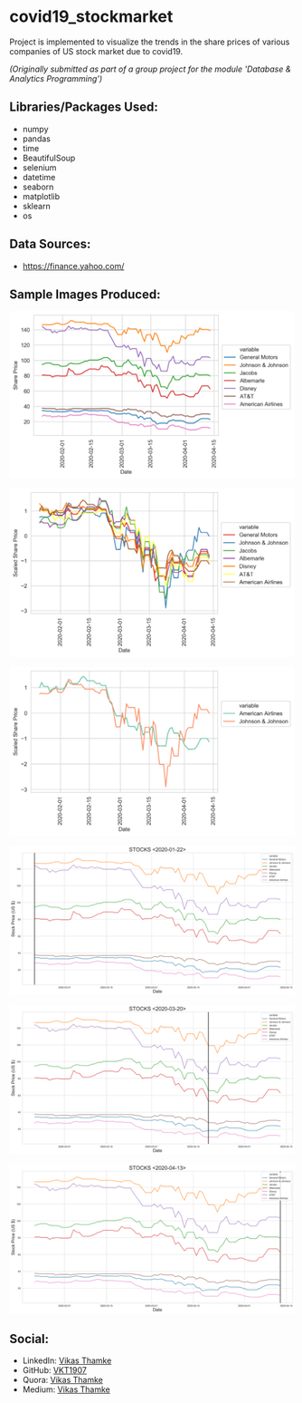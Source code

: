 # covid19_stockmarket
Project is implemented to visualize the trends in the share prices of various companies of US stock market due to covid19.

*(Originally submitted as part of a group project for the module 'Database & Analytics Programming')*


## Libraries/Packages Used:
* numpy
* pandas
* time
* BeautifulSoup
* selenium
* datetime
* seaborn
* matplotlib
* sklearn
* os


## Data Sources:
* <https://finance.yahoo.com/>


## Sample Images Produced:
![alt text](https://github.com/VKT1907/covid19_stockmarket/blob/master/visualizations/StockMarket_AllCompanies.png "Share Prices of All the Companies")

![alt text](https://github.com/VKT1907/covid19_stockmarket/blob/master/visualizations/StockMarket_Scaled_AllCompanies.png "Scaled Share Prices of All the Companies")

![alt text](https://github.com/VKT1907/covid19_stockmarket/blob/master/visualizations/StockMarket_Scaled_AAJohn.png "Comparing Shares of Johnson & Johson with American Airlines")

![alt_text](https://github.com/VKT1907/covid19_stockmarket/blob/master/test_images/Stock_0000.png "Test Image of Share Prices on 22nd January 2020")

![alt_text](https://github.com/VKT1907/covid19_stockmarket/blob/master/test_images/Stock_0002.png "Test Image of Share Prices on 20th March 2020")

![alt_text](https://github.com/VKT1907/covid19_stockmarket/blob/master/test_images/Stock_0003.png "Test Image of Share Prices on 13th April 2020")


## Social:
* LinkedIn: [Vikas Thamke](https://www.linkedin.com/in/vikaskthamke/)
* GitHub: [VKT1907](https://github.com/VKT1907/)
* Quora: [Vikas Thamke](https://www.quora.com/profile/Vikas-Thamke)
* Medium: [Vikas Thamke](https://medium.com/@vikasthamke)
